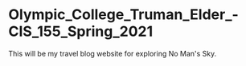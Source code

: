 # Olympic_College_Truman_Elder_-CIS_155_Spring_2021
This will be my travel blog website for exploring No Man's Sky.
